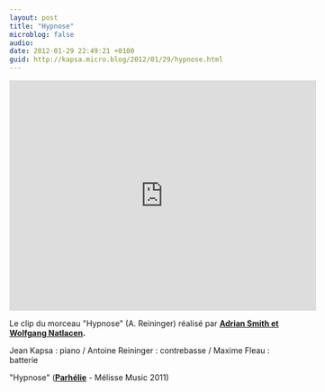 ```yaml
---
layout: post
title: "Hypnose"
microblog: false
audio: 
date: 2012-01-29 22:49:21 +0100
guid: http://kapsa.micro.blog/2012/01/29/hypnose.html
---
```

<iframe src="http://www.youtube.com/embed/AwInYIrbeeI?rel=0&amp;showinfo=0" width="545" height="409" frameborder="0"></iframe>

Le clip du morceau "Hypnose" (A. Reininger) réalisé par <strong><a title="Smith &amp; Natlacen" href="http://www.momtomb.com/" target="_blank">Adrian Smith et Wolfgang Natlacen</a>.</strong>

Jean Kapsa : piano / Antoine Reininger : contrebasse / Maxime Fleau : batterie

"Hypnose" (<strong><a title="Acheter l'album Parhélie" href="http://www.amazon.fr/Parhélie-Kapsa-Antoine-Reininger-Maxime/dp/B004T6B9NI/ref=sr_1_1?ie=UTF8&amp;qid=1327873685&amp;sr=8-1" target="_blank">Parhélie</a></strong> - Mélisse Music 2011)
